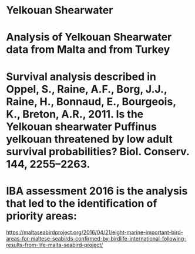 # Yelkouan Shearwater
# Analysis of Yelkouan Shearwater data from Malta and from Turkey
# Survival analysis described in Oppel, S., Raine, A.F., Borg, J.J., Raine, H., Bonnaud, E., Bourgeois, K., Breton, A.R., 2011. Is the Yelkouan shearwater Puffinus yelkouan threatened by low adult survival probabilities? Biol. Conserv. 144, 2255–2263.

# IBA assessment 2016 is the analysis that led to the identification of priority areas:
https://maltaseabirdproject.org/2016/04/21/eight-marine-important-bird-areas-for-maltese-seabirds-confirmed-by-birdlife-international-following-results-from-life-malta-seabird-project/

